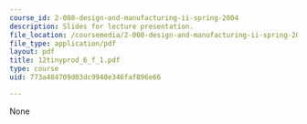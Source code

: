 ```yaml
---
course_id: 2-008-design-and-manufacturing-ii-spring-2004
description: Slides for lecture presentation.
file_location: /coursemedia/2-008-design-and-manufacturing-ii-spring-2004/773a484709d03dc9940e346faf896e66_12tinyprod_6_f_1.pdf
file_type: application/pdf
layout: pdf
title: 12tinyprod_6_f_1.pdf
type: course
uid: 773a484709d03dc9940e346faf896e66

---
```

None